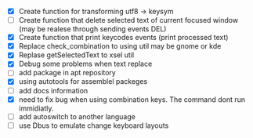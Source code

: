  - [x] Create function for transforming utf8 -> keysym
 - [ ] Create function that delete selected text of current focused window (may be realese through sending events DEL)
 - [x]  Create function that print keycodes events (print processed text)
 - [x] Replace check_combination to using util may be gnome or kde
 - [x] Replase getSelectedText to xsel util
 - [x] Debug some problems when text replace
 - [ ] add package in apt repository 
 - [x] using autotools for assemblel packeges
 - [ ] add docs information
 - [x] need to fix bug when using combination keys. The command dont run immidiatly.
 - [ ] add autoswitch to another language
 - [ ] use Dbus to emulate change keyboard layouts